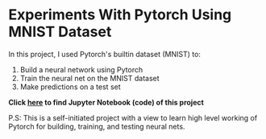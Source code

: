 # Experiments With Pytorch Using MNIST Dataset

In this project, I used Pytorch's builtin dataset (MNIST) to:
1. Build a neural network using Pytorch
2. Train the neural net on the MNIST dataset
3. Make predictions on a test set 

**Click [here](https://nbviewer.org/github/hussam95/Portfolio/blob/f971524a6ef3ab7e0a490f252ea590f5bc47f7c4/Pytorch_Experiments.ipynb) to find Jupyter Notebook (code) of this project**

P.S: This is a self-initiated project with a view to learn high level working of Pytorch for building, training, and testing neural nets.
